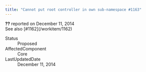 ```yaml
---
title: "Cannot put root controller in own sub-namespace #1163"
---
```

<div class="issue-report">
   <div class="issue-header"><b>??</b> reported on 
      <time datetime="2014-12-11T11:00:27.147-08:00" title="2014-12-11T11:00:27.147-08:00">December 11, 2014</time>
   </div>
   <div class="issue-message" markdown="1">See also [#1162](/workitem/1162)
      <!--markdown end-->
   </div>
   <div class="issue-footer">
      <dl>
         <dt>Status</dt>
         <dd>Proposed</dd>
         <dt>AffectedComponent</dt>
         <dd>Core</dd>
         <dt>LastUpdatedDate</dt>
         <dd>
            <time datetime="2014-12-11T11:01:12.37-08:00" title="2014-12-11T11:01:12.37-08:00">December 11, 2014</time>
         </dd>
      </dl>
   </div>
</div>